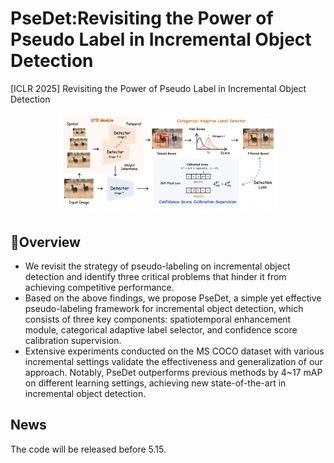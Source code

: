# PseDet:Revisiting the Power of Pseudo Label in Incremental Object Detection

[ICLR 2025] Revisiting the Power of Pseudo Label in Incremental Object Detection

<div align="center">
<p align="center">
  <img src="assets/psedet.jpg" width="70%" height="60%" />
</p>
</div>

## 🚀Overview

- We revisit the strategy of pseudo-labeling on incremental object detection and identify three critical problems that hinder it from achieving competitive performance.
- Based on the above findings, we propose PseDet, a simple yet effective pseudo-labeling framework for incremental object detection, which consists of three key components: spatiotemporal enhancement module, categorical adaptive label selector, and confidence score calibration supervision. 
- Extensive experiments conducted on the MS COCO dataset with various incremental settings validate the effectiveness and generalization of our approach. Notably, PseDet outperforms previous methods by 4~17 mAP on different learning settings, achieving new state-of-the-art in incremental object detection.

## News

The code will be released before 5.15.
